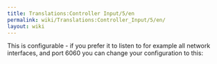 ```yaml
---
title: Translations:Controller Input/5/en
permalink: wiki/Translations:Controller_Input/5/en/
layout: wiki
---
```


This is configurable - if you prefer it to listen to for example all
network interfaces, and port 6060 you can change your configuration to
this:
